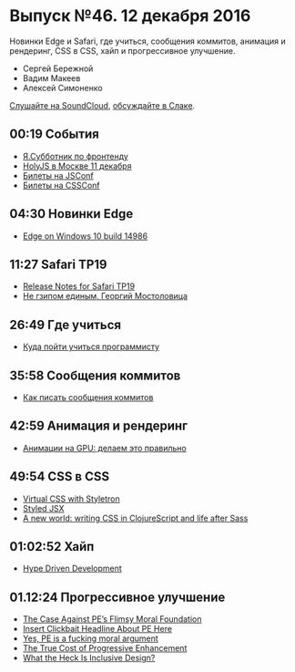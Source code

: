 # Выпуск №46. 12 декабря 2016

Новинки Edge и Safari, где учиться, сообщения коммитов, анимация и рендеринг, CSS в CSS, хайп и прогрессивное улучшение.

- Сергей Бережной
- Вадим Макеев
- Алексей Симоненко

[Слушайте на SoundCloud](https://soundcloud.com/web-standards/episode-46), [обсуждайте в Слаке](https://web-standards.slack.com/messages/podcast/).

## 00:19 События

- [Я.Субботник по фронтенду](https://events.yandex.ru/events/yasubbotnik/10-dec-2016/)
- [HolyJS в Москве 11 декабря](http://holyjs.ru/)
- [Билеты на JSConf](http://2017.jsconf.eu/news/2016/11/29/tickets/)
- [Билеты на CSSConf](http://blog.cssconf.eu/2016/12/07/cssconfeu-tickets-2017/)

## 04:30 Новинки Edge

- [Edge on Windows 10 build 14986](https://developer.microsoft.com/en-us/microsoft-edge/platform/changelog/desktop/14986/)

## 11:27 Safari TP19

- [Release Notes for Safari TP19](https://webkit.org/blog/7093/release-notes-for-safari-technology-preview-19/)
- [Не гзипом единым, Георгий Мостоловица](https://events.yandex.ru/lib/talks/3351/)

## 26:49 Где учиться

- [Куда пойти учиться программисту](https://vc.ru/p/csssr-programming)

## 35:58 Сообщения коммитов

- [Как писать сообщения коммитов](http://frontiermag.ru/commit-message.html)

## 42:59 Анимация и рендеринг

- [Анимации на GPU: делаем это правильно](https://habrahabr.ru/company/odnoklassniki/blog/313978/)

## 49:54 CSS в CSS

- [Virtual CSS with Styletron](https://ryantsao.com/blog/virtual-css-with-styletron)
- [Styled JSX](https://github.com/zeit/styled-jsx)
- [A new world: writing CSS in ClojureScript and life after Sass](https://medium.com/p/bdf5bc80a24f)

## 01:02:52 Хайп

- [Hype Driven Development](https://habrahabr.ru/company/edison/blog/316668/)

## 01.12:24 Прогрессивное улучшение

- [The Case Against PE’s Flimsy Moral Foundation](https://www.viget.com/articles/the-case-against-progressive-enhancements-flimsy-moral-foundation)
- [Insert Clickbait Headline About PE Here](https://www.aaron-gustafson.com/notebook/insert-clickbait-headline-about-progressive-enhancement-here/)
- [Yes, PE is a fucking moral argument](https://sonniesedge.co.uk/blog/progressive-enhancement)
- [The True Cost of Progressive Enhancement](http://blog.easy-designs.net/archives/the-true-cost-of-progressive-enhancement/)
- [What the Heck Is Inclusive Design?](https://24ways.org/2016/what-the-heck-is-inclusive-design/)
